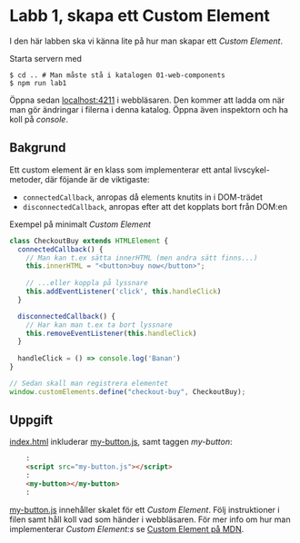 # Labb 1, skapa ett Custom Element
I den här labben ska vi känna lite på hur man skapar ett _Custom Element_. 

Starta servern med 
```shell
$ cd .. # Man måste stå i katalogen 01-web-components
$ npm run lab1
```

Öppna sedan [localhost:4211](http://localhost:4211) i webbläsaren. 
Den kommer att ladda om när man gör ändringar i filerna i denna katalog. 
Öppna även inspektorn och ha koll på _console_.

Bakgrund
--------
Ett custom element är en klass som implementerar ett antal livscykel-metoder,
där föjande är de viktigaste:
- `connectedCallback`, anropas då elements knutits in i DOM-trädet
- `disconnectedCallback`, anropas efter att det kopplats bort från DOM:en

Exempel på minimalt _Custom Element_
```javascript
class CheckoutBuy extends HTMLElement {                    
  connectedCallback() {
    // Man kan t.ex sätta innerHTML (men andra sätt finns...)
    this.innerHTML = "<button>buy now</button>";
    
    // ...eller koppla på lyssnare
    this.addEventListener('click', this.handleClick)
  }

  disconnectedCallback() {
    // Har kan man t.ex ta bort lyssnare
    this.removeEventListener(this.handleClick)
  }
  
  handleClick = () => console.log('Banan')
}

// Sedan skall man registrera elementet
window.customElements.define("checkout-buy", CheckoutBuy);
```


Uppgift
-------
[index.html](index.html) inkluderar [my-button.js](my-button.js), samt taggen _my-button_:

```html
    :
    <script src="my-button.js"></script>
    :
    <my-button></my-button>
    :


```

[my-button.js](my-button.js) innehåller skalet för ett _Custom Element_. 
Följ instruktioner i filen samt håll koll vad som händer i webbläsaren.
För mer info om hur man implementerar _Custom Element:s_ se 
[Custom Element på MDN](https://developer.mozilla.org/en-US/docs/Web/Web_Components/Using_custom_elements).

